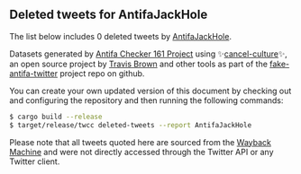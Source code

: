 ## Deleted tweets for AntifaJackHole

The list below includes 0 deleted tweets by
[AntifaJackHole](https://twitter.com/AntifaJackHole).



Datasets generated by [Antifa Checker 161 Project](https://twitter.com/antifacheck161) using ✨[cancel-culture](https://github.com/travisbrown/cancel-culture)✨, an open source project by 
[Travis Brown](https://twitter.com/travisbrown) and other tools as part of the 
[fake-antifa-twitter](https://github.com/antifacheck161/fake-antifa-twitter) project repo on github.

You can create your own updated version of this document by checking out and configuring the
repository and then running the following commands:

```bash
$ cargo build --release
$ target/release/twcc deleted-tweets --report AntifaJackHole
```

Please note that all tweets quoted here are sourced from the
[Wayback Machine](https://web.archive.org) and were not directly accessed through the Twitter API or
any Twitter client.


